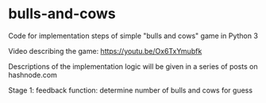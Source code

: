 # bulls-and-cows
Code for implementation steps of simple "bulls and cows" game in Python 3

Video describing the game: https://youtu.be/Ox6TxYmubfk

Descriptions of the implementation logic will be given in a series of posts on hashnode.com

Stage 1: feedback function: determine number of bulls and cows for guess
